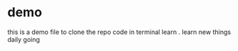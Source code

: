 # demo
this is a demo file to clone the repo code in terminal learn .
learn new things daily 
going 
